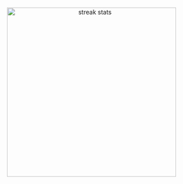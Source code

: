 <div align="center" style="margin: 20px 0;">
  <img width="390" src="https://streak-stats.demolab.com/?user=UzzmaSaiyed&count_private=true&theme=react&border_radius=10" alt="streak stats"/>
</div>

